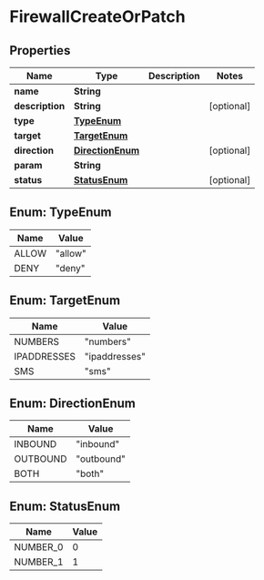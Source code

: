 

# FirewallCreateOrPatch


## Properties

| Name | Type | Description | Notes |
|------------ | ------------- | ------------- | -------------|
|**name** | **String** |  |  |
|**description** | **String** |  |  [optional] |
|**type** | [**TypeEnum**](#TypeEnum) |  |  |
|**target** | [**TargetEnum**](#TargetEnum) |  |  |
|**direction** | [**DirectionEnum**](#DirectionEnum) |  |  [optional] |
|**param** | **String** |  |  |
|**status** | [**StatusEnum**](#StatusEnum) |  |  [optional] |



## Enum: TypeEnum

| Name | Value |
|---- | -----|
| ALLOW | &quot;allow&quot; |
| DENY | &quot;deny&quot; |



## Enum: TargetEnum

| Name | Value |
|---- | -----|
| NUMBERS | &quot;numbers&quot; |
| IPADDRESSES | &quot;ipaddresses&quot; |
| SMS | &quot;sms&quot; |



## Enum: DirectionEnum

| Name | Value |
|---- | -----|
| INBOUND | &quot;inbound&quot; |
| OUTBOUND | &quot;outbound&quot; |
| BOTH | &quot;both&quot; |



## Enum: StatusEnum

| Name | Value |
|---- | -----|
| NUMBER_0 | 0 |
| NUMBER_1 | 1 |



